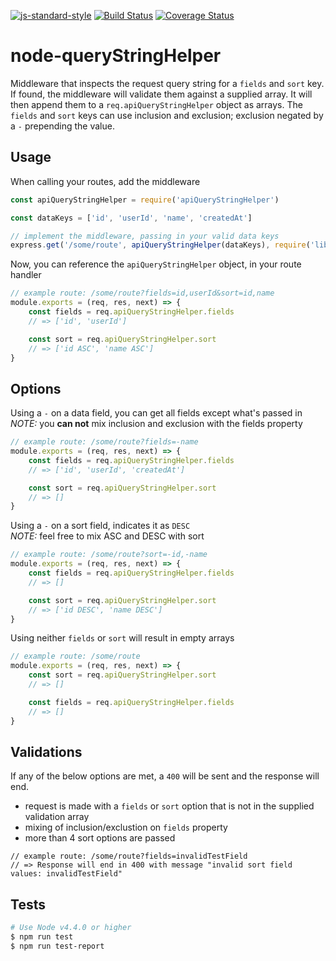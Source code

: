 [![js-standard-style](https://img.shields.io/badge/code%20style-standard-brightgreen.svg)](http://standardjs.com/)
[![Build Status](https://travis-ci.org/bstanley0811/node-apiQueryStringHelper.svg?branch=master)](https://travis-ci.org/bstanley0811/node-apiQueryStringHelper)
[![Coverage Status](https://coveralls.io/repos/bstanley0811/node-apiQueryStringHelper/badge.svg?branch=master)](https://coveralls.io/repos/bstanley0811/node-apiQueryStringHelper/?branch=master)

# node-queryStringHelper
Middleware that inspects the request query string for a `fields` and `sort` key.  If found, the
middleware will validate them against a supplied array.  It will then append them to a
`req.apiQueryStringHelper` object as arrays.  The `fields` and `sort` keys can use inclusion and
exclusion; exclusion negated by a `-` prepending the value.

## Usage
When calling your routes, add the middleware
```js
const apiQueryStringHelper = require('apiQueryStringHelper')

const dataKeys = ['id', 'userId', 'name', 'createdAt']

// implement the middleware, passing in your valid data keys
express.get('/some/route', apiQueryStringHelper(dataKeys), require('lib/my/route/handler'))
```

Now, you can reference the `apiQueryStringHelper` object, in your route handler
```js
// example route: /some/route?fields=id,userId&sort=id,name
module.exports = (req, res, next) => {
    const fields = req.apiQueryStringHelper.fields
    // => ['id', 'userId']

    const sort = req.apiQueryStringHelper.sort
    // => ['id ASC', 'name ASC']
}
```

## Options

Using a `-` on a data field, you can get all fields except what's passed in <br />
*NOTE:* you **can not** mix inclusion and exclusion with the fields property
```js
// example route: /some/route?fields=-name
module.exports = (req, res, next) => {
    const fields = req.apiQueryStringHelper.fields
    // => ['id', 'userId', 'createdAt']

    const sort = req.apiQueryStringHelper.sort
    // => []
}
```

Using a `-` on a sort field, indicates it as `DESC` <br />
*NOTE:* feel free to mix ASC and DESC with sort
```js
// example route: /some/route?sort=-id,-name
module.exports = (req, res, next) => {
    const fields = req.apiQueryStringHelper.fields
    // => []

    const sort = req.apiQueryStringHelper.sort
    // => ['id DESC', 'name DESC']
}
```

Using neither `fields` or `sort` will result in empty arrays
```js
// example route: /some/route
module.exports = (req, res, next) => {
    const sort = req.apiQueryStringHelper.sort
    // => []

    const fields = req.apiQueryStringHelper.fields
    // => []
}
```

## Validations

If any of the below options are met, a `400` will be sent and the response will end.
- request is made with a `fields` or `sort` option that is not in the supplied validation array
- mixing of inclusion/exclustion on `fields` property
- more than 4 sort options are passed

```
// example route: /some/route?fields=invalidTestField
// => Response will end in 400 with message "invalid sort field values: invalidTestField"
```

## Tests
```sh
# Use Node v4.4.0 or higher
$ npm run test
$ npm run test-report
```
